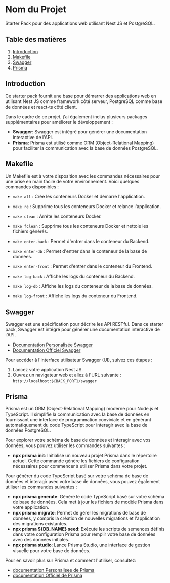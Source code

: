 # Nom du Projet

Starter Pack pour des applications web utilisant Nest JS et PostgreSQL.

## Table des matières

1. [Introduction](#introduction)
2. [Makefile](#installation)
3. [Swagger](#swagger)
4. [Prisma](#prisma)

## Introduction

Ce starter pack fournit une base pour démarrer des applications web en utilisant Nest JS comme framework côté serveur, PostgreSQL comme base de données et react-ts côté client.

Dans le cadre de ce projet, j'ai également inclus plusieurs packages supplémentaires pour améliorer le développement :

- **Swagger**: Swagger est intégré pour générer une documentation interactive de l'API.
- **Prisma**: Prisma est utilisé comme ORM (Object-Relational Mapping) pour faciliter la communication avec la base de données PostgreSQL.

## Makefile

Un Makefile est à votre disposition avec les commandes nécessaires pour une prise en main facile de votre environnement. Voici quelques commandes disponibles :

- `make all` : Crée les conteneurs Docker et démarre l'application.
- `make re` : Supprime tous les conteneurs Docker et relance l'application.
- `make clean` : Arrête les conteneurs Docker.
- `make fclean` : Supprime tous les conteneurs Docker et nettoie les fichiers générés.

- `make enter-back` : Permet d'entrer dans le conteneur du Backend.
- `make enter-db` : Permet d'entrer dans le conteneur de la base de données.
- `make enter-front` : Permet d'entrer dans le conteneur du Frontend.

- `make log-back` : Affiche les logs du conteneur du Backend.
- `make log-db` : Affiche les logs du conteneur de la base de données.
- `make log-front` : Affiche les logs du conteneur du Frontend.


## Swagger

Swagger est une spécification pour décrire les API RESTful. Dans ce starter pack, Swagger est intégré pour générer une documentation interactive de l'API.

- [Documentation Personalisée Swagger](./Documentation/SWAGGER.md)
- [Documentation Officiel Swagger](https://docs.nestjs.com/openapi/introduction)

Pour accéder à l'interface utilisateur Swagger (UI), suivez ces étapes :
1. Lancez votre application Nest JS.
2. Ouvrez un navigateur web et allez à l'URL suivante : `http://localhost:${BACK_PORT}/swagger`

## Prisma

Prisma est un ORM (Object-Relational Mapping) moderne pour Node.js et TypeScript. Il simplifie la communication avec la base de données en fournissant une interface de programmation conviviale et en générant automatiquement du code TypeScript pour interagir avec la base de données PostgreSQL.

Pour explorer votre schéma de base de données et interagir avec vos données, vous pouvez utiliser les commandes suivantes :

- **npx prisma init**: Initialise un nouveau projet Prisma dans le répertoire actuel. Cette commande génère les fichiers de configuration nécessaires pour commencer à utiliser Prisma dans votre projet.

Pour générer du code TypeScript basé sur votre schéma de base de données et interagir avec votre base de données, vous pouvez également utiliser les commandes suivantes :

- **npx prisma generate**: Génère le code TypeScript basé sur votre schéma de base de données. Cela met à jour les fichiers de modèle Prisma dans votre application.
- **npx prisma migrate**: Permet de gérer les migrations de base de données, y compris la création de nouvelles migrations et l'application des migrations existantes.
- **npx prisma ${DB_NAME} seed**: Exécute les scripts de semences définis dans votre configuration Prisma pour remplir votre base de données avec des données initiales.
- **npx prisma studio**: Lance Prisma Studio, une interface de gestion visuelle pour votre base de données.


Pour en savoir plus sur Prisma et comment l'utiliser, consultez: 

- [documentation Personalisee de Prisma](./Documentation/PRISMA.md)
- [documentation Officiel de Prisma](https://docs.nestjs.com/recipes/prisma)

